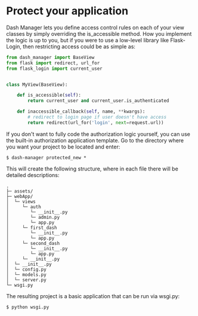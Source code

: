 # Protect your application

Dash Manager lets you define access control rules on each of your view classes by simply 
overriding the is_accessible method. How you implement the logic is up to you, but if you were 
to use a low-level library like Flask-Login, then restricting access could be as simple as:

```python
from dash_manager import BaseView
from flask import redirect, url_for
from flask_login import current_user


class MyView(BaseView):

    def is_accessible(self):
        return current_user and current_user.is_authenticated

    def inaccessible_callback(self, name, **kwargs):
        # redirect to login page if user doesn't have access
        return redirect(url_for('login', next=request.url))
```


If you don't want to fully code the authorization logic yourself, you can use the built-in 
authorization application template. Go to the directory where you want your project to be 
located and enter:

<div class="termy">

```console
$ dash-manager protected_new *
```

</div>


This will create the following structure, where in each file there will be detailed descriptions:

```
.
├─ assets/
├─ webApp/
│  └─ views
│     └─ auth
│        └─ __init__.py
│        └─ admin.py
│        └─ app.py
│     └─ first_dash
│        └─ __init__.py
│        └─ app.py
│     └─ second_dash
│        └─ __init__.py
│        └─ app.py
│     └─ __init__.py
│  └─ __init__.py
│  └─ config.py
│  └─ models.py
│  └─ server.py
└─ wsgi.py
```

The resulting project is a basic application that can be run via wsgi.py:

<div class="termy">

```console
$ python wsgi.py
```

</div>